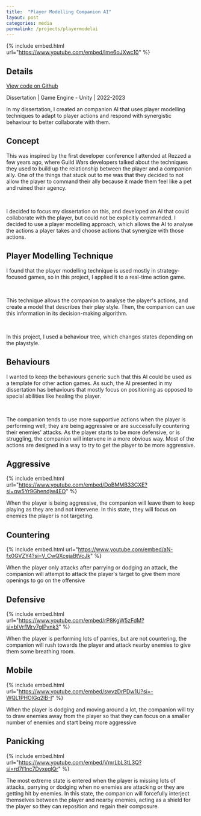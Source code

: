 ```yaml
---
title:  "Player Modelling Companion AI"
layout: post
categories: media
permalink: /projects/playermodelai
---
```


{% include embed.html url="https://www.youtube.com/embed/lme6oJXwc10" %}


## Details

[View code on Github](https://github.com/andrewscott02/Action-Game)

Dissertation | Game Engine - Unity | 2022-2023

<p>
  In my dissertation, I created an companion AI that uses player modelling techniques to adapt to player actions and respond with synergistic behaviour to better collaborate with them.
</p>

## Concept

<p>
  This was inspired by the first developer conference I attended at Rezzed a few years ago, where Guild Wars developers talked about the techniques they used to build up the relationship between the player and a companion ally. One of the things that stuck out to me was that they decided to not allow the player to command their ally because it made them feel like a pet and ruined their agency.
</p>
​
<p>
I decided to focus my dissertation on this, and developed an AI that could collaborate with the player, but could not be explicitly commanded. I decided to use a player modelling approach, which allows the AI to analyse the actions a player takes and choose actions that synergize with those actions.
</p>

## Player Modelling Technique

<p>
  I found that the player modelling technique is used mostly in strategy-focused games, so in this project, I applied it to a real-time action game.
</p>
​
<p>
This technique allows the companion to analyse the player's actions, and create a model that describes their play style. Then, the companion can use this information in its decision-making algorithm.
</p>
​
<p>
In this project, I used a behaviour tree, which changes states depending on the playstyle.
</p>

## Behaviours

<p>
I wanted to keep the behaviours generic such that this AI could be used as a template for other action games. As such, the AI presented in my dissertation has behaviours that mostly focus on positioning as opposed to special abilities like healing the player.
</p>
​
<p>
The companion tends to use more supportive actions when the player is performing well; they are being aggressive or are successfully countering their enemies' attacks. As the player starts to be more defensive, or is struggling, the companion will intervene in a more obvious way. Most of the actions are designed in a way to try to get the player to be more aggressive.

## Aggressive

{% include embed.html url="https://www.youtube.com/embed/DoBMMB33CXE?si=qw5Yr9Ghendjw4EO" %}

<p>
When the player is being aggressive, the companion will leave them to keep playing as they are and not intervene. In this state, they will focus on enemies the player is not targeting.
</p>


## Countering

{% include embed.html url="https://www.youtube.com/embed/aN-fx0GVZY4?si=V_CwQXcejaBtVcJk" %}

<p>
When the player only attacks after parrying or dodging an attack, the companion will attempt to attack the player's target to give them more openings to go on the offensive
</p>

## Defensive

{% include embed.html url="https://www.youtube.com/embed/rP8KgW5zFdM?si=bIVrfMrv7glPvnk3" %}

<p>
When the player is performing lots of parries, but are not countering, the companion will rush towards the player and attack nearby enemies to give them some breathing room.
</p>
  
## Mobile

{% include embed.html url="https://www.youtube.com/embed/swvzDrPDw1U?si=-WQL1PHOlGq2lB-I" %}

<p>
When the player is dodging and moving around a lot, the companion will try to draw enemies away from the player so that they can focus on a smaller number of enemies and start being more aggressive
</p>
  
## Panicking

{% include embed.html url="https://www.youtube.com/embed/VmrLbL3tL3Q?si=rd7f1nc7DvxeglQr" %}

<p>
The most extreme state is entered when the player is missing lots of attacks, parrying or dodging when no enemies are attacking or they are getting hit by enemies. In this state, the companion will forcefully interject themselves between the player and nearby enemies, acting as a shield for the player so they can reposition and regain their composure.
</p>
